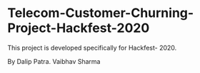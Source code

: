 # Telecom-Customer-Churning-Project-Hackfest-2020
This project is developed specifically for Hackfest- 2020.

By
Dalip Patra.
Vaibhav Sharma
